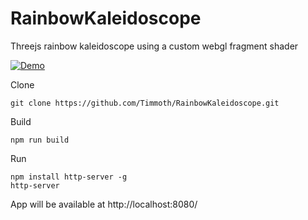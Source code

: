 # RainbowKaleidoscope
Threejs rainbow kaleidoscope using a custom webgl fragment shader

[![Demo](https://img.shields.io/badge/live-demo-green?style=flat-square)](https://timmoth.com/showcase/iYsZzNtx40GfLlDQ6ZvgUQ)

Clone
```
git clone https://github.com/Timmoth/RainbowKaleidoscope.git
```
Build
```
npm run build
```
Run 
```
npm install http-server -g
http-server
```
App will be available at http://localhost:8080/
